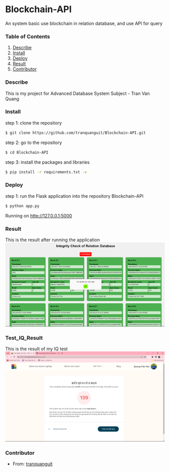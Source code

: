 # Blockchain-API
An system basic use blockchain in relation database, and use API for query 

### Table of Contents
1. [Describe](#describe)  
2. [Install](#install)
3. [Deploy](#deploy)
4. [Result](#result)
5. [Contributor](#contributor)

### Describe
This is my project for Advanced Database System Subject - Tran Van Quang
### Install
step 1: clone the repository
```sh
$ git clone https://github.com/tranquanguit/Blockchain-API.git
```
step 2: go to the repository
```sh
$ cd Blockchain-API
```
step 3: install the packages and libraries
```sh
$ pip install -r requirements.txt -v
```
### Deploy
step 1: run the Flask application
into the repository Blockchain-API
```sh
$ python app.py
```
Running on http://127.0.0.1:5000
### Result
This is the result after running the application
![resultTest](./screenshots/project-result.png)
### Test_IQ_Result
This is the result of my IQ test
![resultIQ](./screenshots/testIQ.png)
### Contributor
- From: [tranquanguit](https://github.com/tranquanguit)
